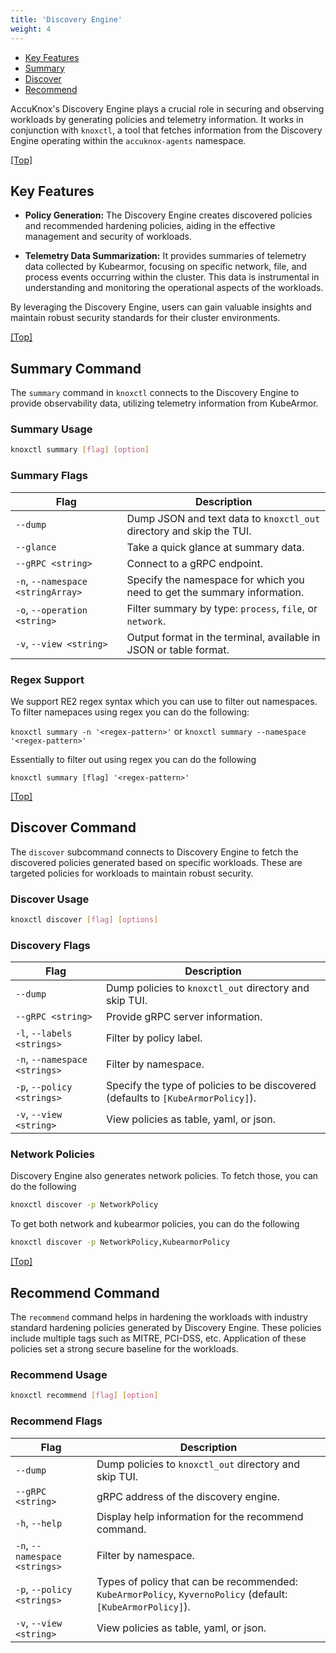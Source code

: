 ```yaml
---
title: 'Discovery Engine'
weight: 4
---
```


- [Key Features](#key-features)
- [Summary](#summary-command)
- [Discover](#discover-command)
- [Recommend](#recommend-command)

AccuKnox's Discovery Engine plays a crucial role in securing and observing workloads by generating policies and telemetry information. It works in conjunction with `knoxctl`, a tool that fetches information from the Discovery Engine operating within the `accuknox-agents` namespace.

[[Top]](#top)

## Key Features

- **Policy Generation:** The Discovery Engine creates discovered policies and recommended hardening policies, aiding in the effective management and security of workloads.

- **Telemetry Data Summarization:** It provides summaries of telemetry data collected by Kubearmor, focusing on specific network, file, and process events occurring within the cluster. This data is instrumental in understanding and monitoring the operational aspects of the workloads.

By leveraging the Discovery Engine, users can gain valuable insights and maintain robust security standards for their cluster environments.

[[Top]](#top)

## Summary Command

The `summary` command in `knoxctl` connects to the Discovery Engine to provide observability data, utilizing telemetry information from KubeArmor.

### Summary Usage

```bash
knoxctl summary [flag] [option]
```

### Summary Flags

| Flag                              | Description                                                            |
|-----------------------------------|------------------------------------------------------------------------|
| `--dump`                          | Dump JSON and text data to `knoxctl_out` directory and skip the TUI.  |
| `--glance`                        | Take a quick glance at summary data.                                   |
| `--gRPC <string>`                 | Connect to a gRPC endpoint.                                            |
| `-n`, `--namespace <stringArray>` | Specify the namespace for which you need to get the summary information. |
| `-o`, `--operation <string>`      | Filter summary by type: `process`, `file`, or `network`.               |
| `-v`, `--view <string>`           | Output format in the terminal, available in JSON or table format.      |

### Regex Support

We support RE2 regex syntax which you can use to filter out namespaces. To filter namepaces using regex you can do the following:

`knoxctl summary -n '<regex-pattern>'` or `knoxctl summary --namespace '<regex-pattern>'`

Essentially to filter out using regex you can do the following

`knoxctl summary [flag] '<regex-pattern>'`

[[Top]](#top)

## Discover Command

The `discover` subcommand connects to Discovery Engine to fetch the discovered policies generated based on specific workloads. These are targeted policies for workloads to maintain robust security.

### Discover Usage

```bash
knoxctl discover [flag] [options]
```

### Discovery Flags

| Flag                  | Description                                                                 |
|-----------------------|-----------------------------------------------------------------------------|
| `--dump`              | Dump policies to `knoxctl_out` directory and skip TUI.                      |
| `--gRPC <string>`     | Provide gRPC server information.                                            |
| `-l`, `--labels <strings>` | Filter by policy label.                                                      |
| `-n`, `--namespace <strings>` | Filter by namespace.                                                        |
| `-p`, `--policy <strings>`  | Specify the type of policies to be discovered (defaults to `[KubeArmorPolicy]`). |
| `-v`, `--view <string>` | View policies as table, yaml, or json.                                      |

### Network Policies

Discovery Engine also generates network policies. To fetch those, you can do the following

```bash
knoxctl discover -p NetworkPolicy
```

To get both network and kubearmor policies, you can do the following

```bash
knoxctl discover -p NetworkPolicy,KubearmorPolicy
```

[[Top]](#top)

## Recommend Command

The `recommend` command helps in hardening the workloads with industry standard hardening policies generated by Discovery Engine. These policies include multiple tags such as MITRE, PCI-DSS, etc. Application of these policies set a strong secure baseline for the workloads.

### Recommend Usage

```bash
knoxctl recommend [flag] [option]
```

### Recommend Flags

| Flag                     | Description                                                                 |
|--------------------------|-----------------------------------------------------------------------------|
| `--dump`                 | Dump policies to `knoxctl_out` directory and skip TUI.                      |
| `--gRPC <string>`        | gRPC address of the discovery engine.                                       |
| `-h`, `--help`             | Display help information for the recommend command.                         |
| `-n`, `--namespace <strings>` | Filter by namespace.                                                        |
| `-p`, `--policy <strings>`     | Types of policy that can be recommended: `KubeArmorPolicy`, `KyvernoPolicy` (default: `[KubeArmorPolicy]`). |
| `-v`, `--view <string>`        | View policies as table, yaml, or json.                                      |
